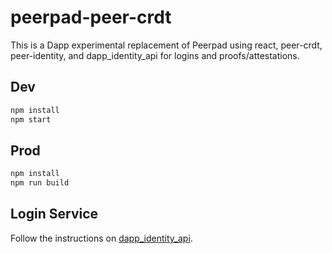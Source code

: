 # peerpad-peer-crdt

This is a Dapp experimental replacement of Peerpad using react, peer-crdt, peer-identity, and dapp\_identity\_api for logins and proofs/attestations.

## Dev

```sh
npm install
npm start
```

## Prod

```sh
npm install
npm run build
```

## Login Service

Follow the instructions on [dapp\_identity\_api](https://github.com/ipfs-shipyard/dapp-identity-api).

